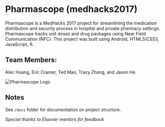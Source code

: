 # Pharmascope (medhacks2017)
Pharmascope is a MedHacks 2017 project for streamlining the medication distribution and security process in hospital and private pharmacy settings. Pharmascope tracks unit doses and drug packages using Near Field Communication (NFC). This project was built using Android, HTML5/CSS3, JavaScript, R.

## Team Members:
Alec Huang, Eric Cramer, Ted Mao, Tracy Zhang, and Jason He.

![Pharmascope Logo](https://ericscrum.github.io/medhacks2017/img/pharmascope_logo.png)

## Notes
See `/docs` folder for documentation on project structure.

_Special thanks to Elsevier mentors for feedback_
